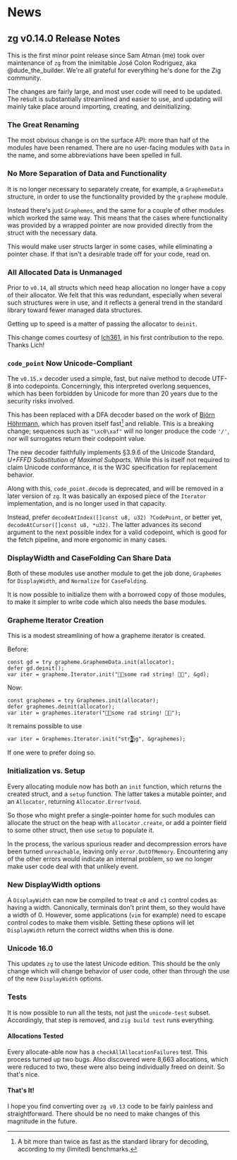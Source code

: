 # News

## zg v0.14.0 Release Notes

This is the first minor point release since Sam Atman (me) took over
maintenance of `zg` from the inimitable José Colon Rodriguez, aka
@dude_the_builder.  We're all grateful for everything he's done for
the Zig community.

The changes are fairly large, and most user code will need to be updated.
The result is substantially streamlined and easier to use, and updating
will mainly take place around importing, creating, and deinitializing.

### The Great Renaming

The most obvious change is on the surface API: more than half of the
modules have been renamed.  There are no user-facing modules with `Data`
in the name, and some abbreviations have been spelled in full.

### No More Separation of Data and Functionality

It is no longer necessary to separately create, for example, a
`GraphemeData` structure, in order to use the functionality provided
by the `grapheme` module.

Instead there's just `Graphemes`, and the same for a couple of other
modules which worked the same way.  This means that the cases where
functionality was provided by a wrapped pointer are now provided
directly from the struct with the necessary data.

This would make user structs larger in some cases, while eliminating a
pointer chase.  If that isn't a desirable trade off for your code,
read on.

### All Allocated Data is Unmanaged

Prior to `v0.14`, all structs which need heap allocation no longer
have a copy of their allocator.  We felt that this was redundant,
especially when several such structures were in use, and it reflects
a general trend in the standard library toward fewer managed data
structures.

Getting up to speed is a matter of passing the allocator to `deinit`.

This change comes courtesy of [lch361](https://lch361.net), in his
first contribution to the repo.  Thanks Lich!

### `code_point` Now Unicode-Compliant

The `v0.15.x` decoder used a simple, fast, but naïve method to decode
UTF-8 into codepoints.  Concerningly, this interpreted overlong
sequences, which has been forbidden by Unicode for more than 20 years
due to the security risks involved.

This has been replaced with a DFA decoder based on the work of
[Björn Höhrmann][UTF], which has proven itself fast[^1] and reliable.
This is a breaking change; sequences such as `"\xc0\xaf"` will no longer
produce the code `'/'`, nor will surrogates return their codepoint
value.

The new decoder faithfully implements §3.9.6 of the Unicode Standard,
_U+FFFD Substitution of Maximal Subparts_.  While this is itself not
required to claim Unicode conformance, it is the W3C specification for
replacement behavior.

Along with this, `code_point.decode` is deprecated, and will be removed
in a later version of `zg`.  It was basically an exposed piece of the
`Iterator` implementation, and is no longer used in that capacity.

Instead, prefer `decodeAtIndex([]const u8, u32) ?CodePoint`, or better
yet, `decodeAtCursor([]const u8, *u32)`.  The latter advances its
second argument to the next possible index for a valid codepoint, which
is good for the fetch pipeline, and more ergonomic in many cases.

[UTF]: https://bjoern.hoehrmann.de/utf-8/decoder/dfa/

[^1]: A bit more than twice as fast as the standard library for
decoding, according to my (limited) benchmarks.

### DisplayWidth and CaseFolding Can Share Data

Both of these modules use another module to get the job done,
`Graphemes` for `DisplayWidth`, and `Normalize` for `CaseFolding`.

It is now possible to initialize them with a borrowed copy of those
modules, to make it simpler to write code which also needs the base
modules.

### Grapheme Iterator Creation

This is a modest streamlining of how a grapheme iterator is created.

Before:

```zig
const gd = try grapheme.GraphemeData.init(allocator);
defer gd.deinit();
var iter = grapheme.Iterator.init("🤘🏻some rad string! 🤘🏿", &gd);
```

Now:

```zig
const graphemes = try Graphemes.init(allocator);
defer graphemes.deinit(allocator);
var iter = graphemes.iterator("🤘🏻some rad string! 🤘🏿");
```

It remains possible to use

```zig
var iter = Graphemes.Iterator.init("stri̵̢̡̡̡̨̧̡̨̡̡̡̨̫̗̗̱̳̼̖͚͉̩̬̬͚̟̣̮̬̙̖̗͇̮͓̻̫͍͎͉͎̹̩̗͖͈̙̻̭̝̭̼̙̯̪͚̙͉͎͎͖̥̹͈̫͍̹͓̘̙͎͖̝̦͎̤̼̹͕͈̪̙̪̯̯͙̝͈͕̬̪̗̭͎͖̟͚̦̣̘͙̞̮̹̙͚̼̤̟͉̭͔̩͍͔͈̯͎̘͎̭̥̖̜͙̖̖͍̼͙͎͚̦̮̹̞̺͍̳̖̹̼̲̠̩̰̳͂̌̈́̓̄͋̇̎͜͜͠ͅͅͅͅng", &graphemes);
```

If one were to prefer doing so.

### Initialization vs. Setup

Every allocating module now has both an `init` function, which
returns the created struct, and a `setup` function.  The latter
takes a mutable pointer, and an `Allocator`, returning
`Allocator.Error!void`.

So those who might prefer a single-pointer home for such modules
can allocate the struct on the heap with `allocator.create`, or
add a pointer field to some other struct, then use `setup` to
populate it.

In the process, the various spurious reader and decompression errors
have been turned `unreachable`, leaving only `error.OutOfMemory`.
Encountering any of the other errors would indicate an internal problem,
so we no longer make user code deal with that unlikely event.

### New DisplayWidth options

A `DisplayWidth` can now be compiled to treat `c0` and `c1` control codes
as having a width.  Canonically, terminals don't print them, so they
would have a width of 0.  However, some applications (`vim` for example)
need to escape control codes to make them visible.  Setting these
options will let `DisplayWidth` return the correct widths when this
is done.

### Unicode 16.0

This updates `zg` to use the latest Unicode edition.  This should be
the only change which will change behavior of user code, other than
through the use of the new `DisplayWidth` options.

### Tests

It is now possible to run all the tests, not just the `unicode-test`
subset. Accordingly, that step is removed, and `zig build test`
runs everything.

#### Allocations Tested

Every allocate-able now has a `checkAllAllocationFailures` test.  This
process turned up two bugs.  Also discovered were 8,663 allocations,
which were reduced to two, these were also being individually freed
on deinit.  So that's nice.

#### That's It!

I hope you find converting over `zg v0.13` code to be fairly painless
and straightforward.  There should be no need to make changes of this
magnitude in the future.

